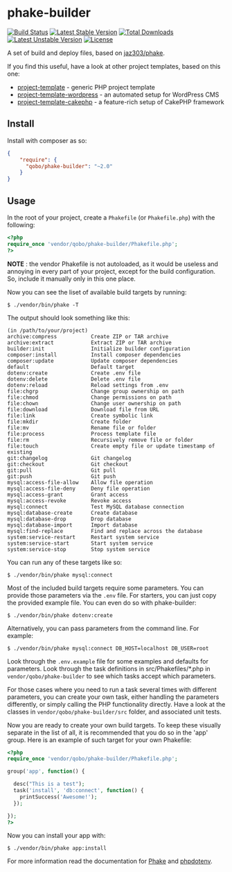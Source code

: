 phake-builder
=============

[![Build Status](https://travis-ci.org/QoboLtd/phake-builder.svg?branch=master)](https://travis-ci.org/QoboLtd/phake-builder)
[![Latest Stable Version](https://poser.pugx.org/qobo/phake-builder/v/stable)](https://packagist.org/packages/qobo/phake-builder) 
[![Total Downloads](https://poser.pugx.org/qobo/phake-builder/downloads)](https://packagist.org/packages/qobo/phake-builder) 
[![Latest Unstable Version](https://poser.pugx.org/qobo/phake-builder/v/unstable)](https://packagist.org/packages/qobo/phake-builder) 
[![License](https://poser.pugx.org/qobo/phake-builder/license)](https://packagist.org/packages/qobo/phake-builder)

A set of build and deploy files, based on [jaz303/phake](https://github.com/jaz303/phake).

If you find this useful, have a look at other project templates, based on this one:

* [project-template](https://github.com/QoboLtd/project-template) - generic PHP project template
* [project-template-wordpress](https://github.com/QoboLtd/project-template-wordpress) - an automated setup for WordPress CMS
* [project-template-cakephp](https://github.com/QoboLtd/project-template-cakephp) - a feature-rich setup of CakePHP framework

Install
-------

Install with composer as so:

```json
{
    "require": {
      "qobo/phake-builder": "~2.0"
    }
}
```

Usage
-----

In the root of your project, create a ```Phakefile``` (or ```Phakefile.php```) with the following:

```php
<?php
require_once 'vendor/qobo/phake-builder/Phakefile.php';
?>
```

**NOTE** : the vendor Phakefile is not autoloaded, as it would be useless 
and annoying in every part of your project, except for the build 
configuration.  So, include it manually only in this one place.

Now you can see the liset of available build targets by running:

```
$ ./vendor/bin/phake -T
```

The output should look something like this:

```
(in /path/to/your/project)
archive:compress           Create ZIP or TAR archive
archive:extract            Extract ZIP or TAR archive
builder:init               Initialize builder configuration
composer:install           Install composer dependencies
composer:update            Update composer dependencies
default                    Default target
dotenv:create              Create .env file
dotenv:delete              Delete .env file
dotenv:reload              Reload settings from .env
file:chgrp                 Change group ownership on path
file:chmod                 Change permissions on path
file:chown                 Change user ownership on path
file:download              Download file from URL
file:link                  Create symbolic link
file:mkdir                 Create folder
file:mv                    Rename file or folder
file:process               Process template file
file:rm                    Recursively remove file or folder
file:touch                 Create empty file or update timestamp of existing
git:changelog              Git changelog
git:checkout               Git checkout
git:pull                   Git pull
git:push                   Git push
mysql:access-file-allow    Allow file operation
mysql:access-file-deny     Deny file operation
mysql:access-grant         Grant access
mysql:access-revoke        Revoke access
mysql:connect              Test MySQL database connection
mysql:database-create      Create database
mysql:database-drop        Drop database
mysql:database-import      Import database
mysql:find-replace         Find and replace across the database
system:service-restart     Restart system service
system:service-start       Start system service
system:service-stop        Stop system service
```

You can run any of these targets like so:

```
$ ./vendor/bin/phake mysql:connect
```

Most of the included build targets require some parameters.  You can provide
those parameters via the ```.env``` file.  For starters, you can just copy
the provided example file.  You can even do so with phake-builder:

```
$ ./vendor/bin/phake dotenv:create
```

Alternatively, you can pass parameters from the command line. For example:

```
$ ./vendor/bin/phake mysql:connect DB_HOST=localhost DB_USER=root
```

Look through the ```.env.example``` file for some examples and defaults for
parameters.  Look through the task definitions in src/Phakefiles/*.php in 
```vendor/qobo/phake-builder``` to see which tasks accept which parameters.

For those cases where you need to run a task several times with different
parameters, you can create your own task, either handling the parameters
differently, or simply calling the PHP functionality directly.  Have a look
at the classes in ```vendor/qobo/phake-builder/src``` folder, and associated
unit tests.

Now you are ready to create your own build targets.  To keep these visually
separate in the list of all, it is recommended that you do so in the 'app'
group.  Here is an example of such target for your own Phakefile:

```php
<?php
require_once 'vendor/qobo/phake-builder/Phakefile.php';

group('app', function() {

  desc("This is a test");
  task('install', 'db:connect', function() {
    printSuccess('Awesome!');
  });

});
?>
```

Now you can install your app with:

```
$ ./vendor/bin/phake app:install
```

For more information read the documentation for [Phake](https://github.com/jaz303/phake) 
and [phpdotenv](https://github.com/vlucas/phpdotenv).

